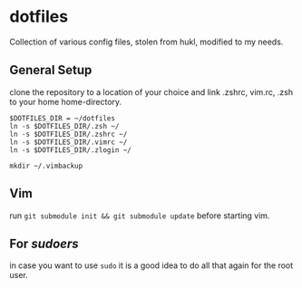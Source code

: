 dotfiles
========

Collection of various config files, stolen from hukl, modified to my needs.

## General Setup
clone the repository to a location of your choice and link .zshrc, vim.rc, .zsh to your home home-directory.

    $DOTFILES_DIR = ~/dotfiles
    ln -s $DOTFILES_DIR/.zsh ~/
    ln -s $DOTFILES_DIR/.zshrc ~/
    ln -s $DOTFILES_DIR/.vimrc ~/
    ln -s $DOTFILES_DIR/.zlogin ~/

    mkdir ~/.vimbackup




## Vim

run ```git submodule init && git submodule update``` before starting vim.


## For *sudoers*

in case you want to use `sudo` it is a good idea to do all that again for the root user.
